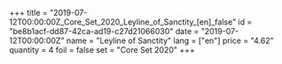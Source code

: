 +++
title = "2019-07-12T00:00:00Z_Core_Set_2020_Leyline_of_Sanctity_[en]_false"
id = "be8b1acf-dd87-42ca-ad19-c27d21066030"
date = "2019-07-12T00:00:00Z"
name = "Leyline of Sanctity"
lang = ["en"]
price = "4.62"
quantity = 4
foil = false
set = "Core Set 2020"
+++
